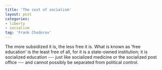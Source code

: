 ```yaml
---
title: 'The cost of socialism'
layout: post
categories:
- liberty
- socialism
tag: 'Frank Chodorov'
---
```


The more subsidized it is, the less free it is. What is known as ‘free education’ is the least free of all, for it is a state-owned institution; it is socialized education --- just like socialized medicine or the socialized post office --- and cannot possibly be separated from political control.